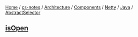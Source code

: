 [Home](https://mengxianbin.github.io) /
[cs-notes](https://mengxianbin.github.io/cs-notes/site) /
[Architecture](https://mengxianbin.github.io/cs-notes/site/Architecture) /
[Components](https://mengxianbin.github.io/cs-notes/site/Architecture/Components) /
[Netty](https://mengxianbin.github.io/cs-notes/site/Architecture/Components/Netty) /
[Java](https://mengxianbin.github.io/cs-notes/site/Architecture/Components/Netty/Java) /
[AbstractSelector](https://mengxianbin.github.io/cs-notes/site/Architecture/Components/Netty/Java/AbstractSelector)

## [isOpen](https://mengxianbin.github.io/cs-notes/site/Architecture/Components/Netty/Java/AbstractSelector/isOpen)
